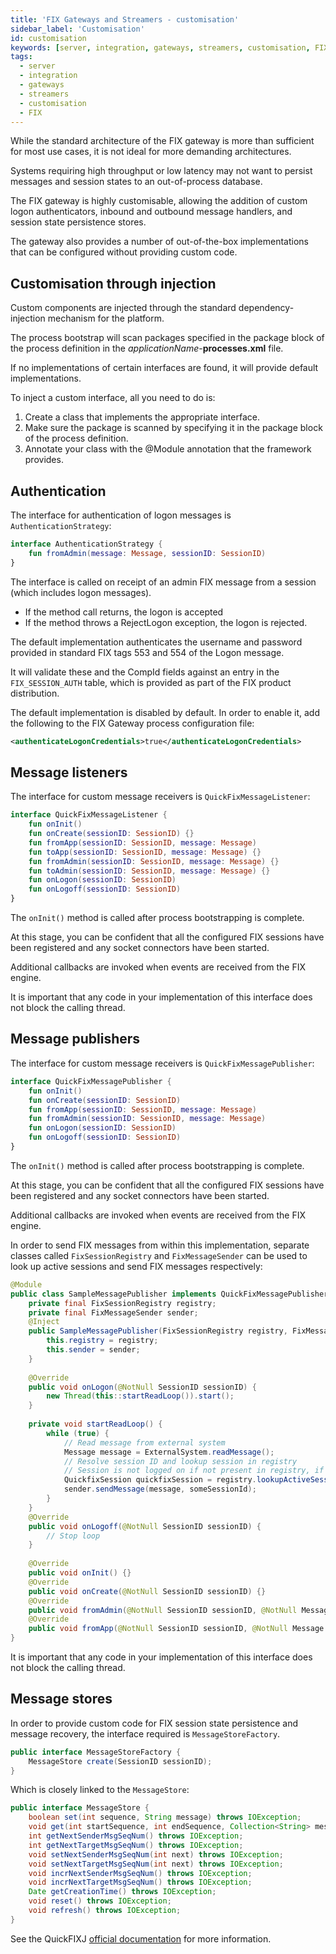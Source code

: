 ```yaml
---
title: 'FIX Gateways and Streamers - customisation'
sidebar_label: 'Customisation'
id: customisation
keywords: [server, integration, gateways, streamers, customisation, FIX]
tags:
  - server
  - integration
  - gateways
  - streamers
  - customisation
  - FIX
---
```


While the standard architecture of the FIX gateway is more than sufficient for most use cases, it is not ideal for more demanding architectures.

Systems requiring high throughput or low latency may not want to persist messages and session states to an out-of-process database.

The FIX gateway is highly customisable,  allowing the addition of custom logon authenticators, inbound and outbound message handlers, and session state persistence stores.

The gateway also provides a number of out-of-the-box implementations that can be configured without providing custom code.

## Customisation through injection
Custom components are injected through the standard dependency-injection mechanism for the platform.

The process bootstrap will scan packages specified in the package block of the process definition in the _applicationName_-**processes.xml** file.

If no implementations of certain interfaces are found, it will provide default implementations.

To inject a custom interface, all you need to do is:

1. Create a class that implements the appropriate interface.
2. Make sure the package is scanned by specifying it in the package block of the process definition.
3. Annotate your class with the @Module annotation that the framework provides.

## Authentication
The interface for authentication of logon messages is `AuthenticationStrategy`:

```kotlin
interface AuthenticationStrategy {
    fun fromAdmin(message: Message, sessionID: SessionID)
}
```

The interface is called on receipt of an admin FIX message from a session (which includes logon messages).

- If the method call returns, the logon is accepted
- If the method throws a RejectLogon exception, the logon is rejected.

The default implementation authenticates the username and password provided in standard FIX tags 553 and 554 of the Logon message.

It will validate these and the CompId fields against an entry in the `FIX_SESSION_AUTH` table, which is provided as part of the FIX product distribution.

The default implementation is disabled by default. In order to enable it, add the following to the FIX Gateway process configuration file:

```xml
<authenticateLogonCredentials>true</authenticateLogonCredentials> 
```



## Message listeners
The interface for custom message receivers is `QuickFixMessageListener`:

```kotlin
interface QuickFixMessageListener {
    fun onInit()
    fun onCreate(sessionID: SessionID) {}
    fun fromApp(sessionID: SessionID, message: Message)
    fun toApp(sessionID: SessionID, message: Message) {}
    fun fromAdmin(sessionID: SessionID, message: Message) {}
    fun toAdmin(sessionID: SessionID, message: Message) {}
    fun onLogon(sessionID: SessionID)
    fun onLogoff(sessionID: SessionID)
}
```

The `onInit()` method is called after process bootstrapping is complete.

At this stage, you can be confident that all the configured FIX sessions have been registered and any socket connectors have been started.

Additional callbacks are invoked when events are received from the FIX engine.

It is important that any code in your implementation of this interface does not block the calling thread.

## Message publishers
The interface for custom message receivers is `QuickFixMessagePublisher`:

```kotlin
interface QuickFixMessagePublisher {
    fun onInit()
    fun onCreate(sessionID: SessionID)
    fun fromApp(sessionID: SessionID, message: Message)
    fun fromAdmin(sessionID: SessionID, message: Message)
    fun onLogon(sessionID: SessionID)
    fun onLogoff(sessionID: SessionID)
}
```

The `onInit()` method is called after process bootstrapping is complete.

At this stage, you can be confident that all the configured FIX sessions have been registered and any socket connectors have been started.

Additional callbacks are invoked when events are received from the FIX engine.

In order to send FIX messages from within this implementation, separate classes called `FixSessionRegistry` and `FixMessageSender` can be used to look up active sessions and send FIX messages respectively:

```java
@Module
public class SampleMessagePublisher implements QuickFixMessagePublisher {
    private final FixSessionRegistry registry;
    private final FixMessageSender sender;
    @Inject
    public SampleMessagePublisher(FixSessionRegistry registry, FixMessageSender sender) {
        this.registry = registry;
        this.sender = sender;
    }
	
    @Override
    public void onLogon(@NotNull SessionID sessionID) {
        new Thread(this::startReadLoop()).start();
    }
	
    private void startReadLoop() {
        while (true) {
            // Read message from external system
            Message message = ExternalSystem.readMessage();
            // Resolve session ID and lookup session in registry
            // Session is not logged on if not present in registry, if so, return message to queue
            QuickfixSession quickfixSession = registry.lookupActiveSession(someSessionId);
            sender.sendMessage(message, someSessionId);
        }
    }
    @Override
    public void onLogoff(@NotNull SessionID sessionID) {
        // Stop loop
    }
    
    @Override
    public void onInit() {}
    @Override
    public void onCreate(@NotNull SessionID sessionID) {}
    @Override
    public void fromAdmin(@NotNull SessionID sessionID, @NotNull Message message) {}
    @Override
    public void fromApp(@NotNull SessionID sessionID, @NotNull Message message) {}
}
```

It is important that any code in your implementation of this interface does not block the calling thread.

## Message stores
In order to provide custom code for FIX session state persistence and message recovery, the interface required is `MessageStoreFactory`.

```java
public interface MessageStoreFactory {
    MessageStore create(SessionID sessionID);
}
```

Which is closely linked to the `MessageStore`:
```java
public interface MessageStore {
    boolean set(int sequence, String message) throws IOException;
    void get(int startSequence, int endSequence, Collection<String> messages) throws IOException;
    int getNextSenderMsgSeqNum() throws IOException;
    int getNextTargetMsgSeqNum() throws IOException;
    void setNextSenderMsgSeqNum(int next) throws IOException;
    void setNextTargetMsgSeqNum(int next) throws IOException;
    void incrNextSenderMsgSeqNum() throws IOException;
    void incrNextTargetMsgSeqNum() throws IOException;
    Date getCreationTime() throws IOException;
    void reset() throws IOException;
    void refresh() throws IOException;
}
```

See the QuickFIXJ [official documentation](https://javadoc.io/static/org.quickfixj/quickfixj-core/2.3.0/quickfix/MessageStore.html) for more information.
